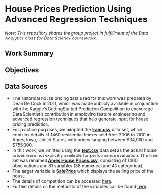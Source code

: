 # House Prices Prediction Using Advanced Regression Techniques
*Note: This repository shares the group project in fulfillment of the Data Analytics class for Data Science coursework.*

## Work Summary

## Objectives

## Data Sources
- The historical house pricing data used for this work was prepared by Dean De Cock in 2011, which was made publicly available in conjunction with the Kaggle’s GettingStarted Prediction Competition to encourage Data Scientist’s contribution in employing feature engineering and advanced regression techniques that help generate input for house pricing prediction. 
- For practice purposes, we adopted the **<ins>train.csv</ins>** data set, which contains details of 1460 residential homes sold from 2006 to 2010 in Ames, Iowa, United States, with prices ranging between $34,900 and $755,000. 
- In this work, we omitted using the **<ins>test.csv</ins>** data set as the actual house prices were not explicitly available for performance evaluation. The train set was renamed **<ins>Ames House Prices.csv</ins>**, consisting of 1460 observations and 81 variables (38 numerical and 43 categorical). 
- The target variable is **<ins>SalePrice</ins>** which displays the selling price of the house. 
- The details of competition can be accessed [here](https://www.kaggle.com/competitions/house-prices-advanced-regression-techniques/overview).
- Further details on the metadata of the variables can be found [here](https://github.com/HwaiTengTeoh/House-Prices-Prediction/blob/main/data/data_description.txt).


